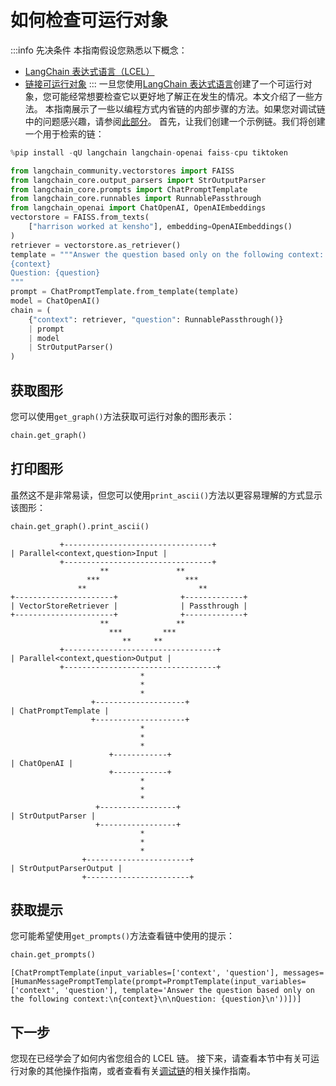 # 如何检查可运行对象
:::info 先决条件
本指南假设您熟悉以下概念：
- [LangChain 表达式语言（LCEL）](/docs/concepts/#langchain-expression-language)
- [链接可运行对象](/docs/how_to/sequence/)
:::
一旦您使用[LangChain 表达式语言](/docs/concepts/#langchain-expression-language)创建了一个可运行对象，您可能经常想要检查它以更好地了解正在发生的情况。本文介绍了一些方法。
本指南展示了一些以编程方式内省链的内部步骤的方法。如果您对调试链中的问题感兴趣，请参阅[此部分](/docs/how_to/debugging)。
首先，让我们创建一个示例链。我们将创建一个用于检索的链：
```python
%pip install -qU langchain langchain-openai faiss-cpu tiktoken
```
```python
from langchain_community.vectorstores import FAISS
from langchain_core.output_parsers import StrOutputParser
from langchain_core.prompts import ChatPromptTemplate
from langchain_core.runnables import RunnablePassthrough
from langchain_openai import ChatOpenAI, OpenAIEmbeddings
vectorstore = FAISS.from_texts(
    ["harrison worked at kensho"], embedding=OpenAIEmbeddings()
)
retriever = vectorstore.as_retriever()
template = """Answer the question based only on the following context:
{context}
Question: {question}
"""
prompt = ChatPromptTemplate.from_template(template)
model = ChatOpenAI()
chain = (
    {"context": retriever, "question": RunnablePassthrough()}
    | prompt
    | model
    | StrOutputParser()
)
```
## 获取图形
您可以使用`get_graph()`方法获取可运行对象的图形表示：
```python
chain.get_graph()
```
## 打印图形
虽然这不是非常易读，但您可以使用`print_ascii()`方法以更容易理解的方式显示该图形：
```python
chain.get_graph().print_ascii()
```
```output
           +---------------------------------+         
| Parallel<context,question>Input |
           +---------------------------------+         
                    **               **                
                 ***                   ***             
               **                         **           
+----------------------+              +-------------+  
| VectorStoreRetriever |              | Passthrough |
+----------------------+              +-------------+  
                    **               **                
                      ***         ***                  
                         **     **                     
           +----------------------------------+        
| Parallel<context,question>Output |
           +----------------------------------+        
                             *                         
                             *                         
                             *                         
                  +--------------------+               
| ChatPromptTemplate |
                  +--------------------+               
                             *                         
                             *                         
                             *                         
                      +------------+                   
| ChatOpenAI |
                      +------------+                   
                             *                         
                             *                         
                             *                         
                   +-----------------+                 
| StrOutputParser |
                   +-----------------+                 
                             *                         
                             *                         
                             *                         
                +-----------------------+              
| StrOutputParserOutput |
                +-----------------------+
```
## 获取提示
您可能希望使用`get_prompts()`方法查看链中使用的提示：
```python
chain.get_prompts()
```
```output
[ChatPromptTemplate(input_variables=['context', 'question'], messages=[HumanMessagePromptTemplate(prompt=PromptTemplate(input_variables=['context', 'question'], template='Answer the question based only on the following context:\n{context}\n\nQuestion: {question}\n'))])]
```
## 下一步
您现在已经学会了如何内省您组合的 LCEL 链。
接下来，请查看本节中有关可运行对象的其他操作指南，或者查看有关[调试链](/docs/how_to/debugging)的相关操作指南。